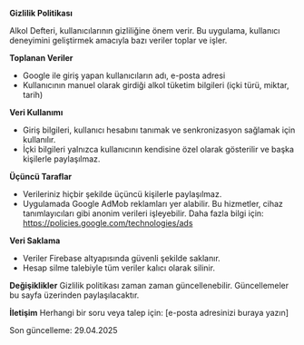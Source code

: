 **Gizlilik Politikası**

Alkol Defteri, kullanıcılarının gizliliğine önem verir. Bu uygulama, kullanıcı deneyimini geliştirmek amacıyla bazı veriler toplar ve işler.

**Toplanan Veriler**
- Google ile giriş yapan kullanıcıların adı, e-posta adresi
- Kullanıcının manuel olarak girdiği alkol tüketim bilgileri (içki türü, miktar, tarih)

**Veri Kullanımı**
- Giriş bilgileri, kullanıcı hesabını tanımak ve senkronizasyon sağlamak için kullanılır.
- İçki bilgileri yalnızca kullanıcının kendisine özel olarak gösterilir ve başka kişilerle paylaşılmaz.

**Üçüncü Taraflar**
- Verileriniz hiçbir şekilde üçüncü kişilerle paylaşılmaz.
- Uygulamada Google AdMob reklamları yer alabilir. Bu hizmetler, cihaz tanımlayıcıları gibi anonim verileri işleyebilir. Daha fazla bilgi için: https://policies.google.com/technologies/ads

**Veri Saklama**
- Veriler Firebase altyapısında güvenli şekilde saklanır.
- Hesap silme talebiyle tüm veriler kalıcı olarak silinir.

**Değişiklikler**
Gizlilik politikası zaman zaman güncellenebilir. Güncellemeler bu sayfa üzerinden paylaşılacaktır.

**İletişim**
Herhangi bir soru veya talep için: [e-posta adresinizi buraya yazın]

Son güncelleme: 29.04.2025
